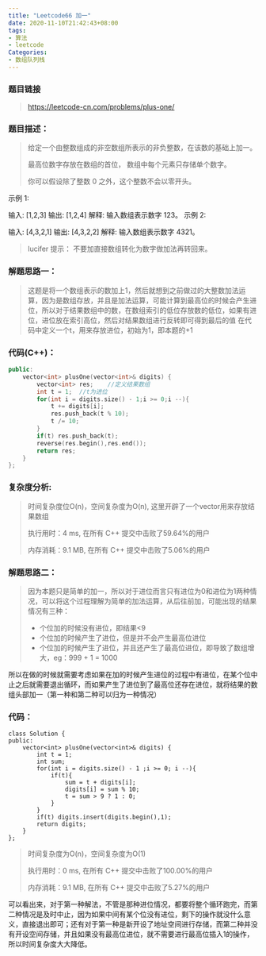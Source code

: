 ```yaml
---
title: "Leetcode66 加一"
date: 2020-11-10T21:42:43+08:00
tags:
- 算法
- leetcode
Categories:
- 数组队列栈
---
```


### **题目链接**

> https://leetcode-cn.com/problems/plus-one/

### **题目描述：**

> 给定一个由整数组成的非空数组所表示的非负整数，在该数的基础上加一。
>
> 最高位数字存放在数组的首位， 数组中每个元素只存储单个数字。
>
> 你可以假设除了整数 0 之外，这个整数不会以零开头。

示例 1:

输入: [1,2,3] 输出: [1,2,4] 解释: 输入数组表示数字 123。 示例 2:

输入: [4,3,2,1] 输出: [4,3,2,2] 解释: 输入数组表示数字 4321。

> lucifer 提示： 不要加直接数组转化为数字做加法再转回来。

### **解题思路一**：

> 这题是将一个数组表示的数加上1，然后就想到之前做过的大整数加法运算，因为是数组存放，并且是加法运算，可能计算到最高位的时候会产生进位，所以对于结果数组中的数，在数组索引的低位存放数的低位，如果有进位，进位放在索引高位，然后对结果数组进行反转即可得到最后的值 在代码中定义一个t，用来存放进位，初始为1，即本题的+1

### **代码(C++)**：

```c++
public:
    vector<int> plusOne(vector<int>& digits) {
        vector<int> res;    //定义结果数组 
        int t = 1;  //t为进位
        for(int i = digits.size() - 1;i >= 0;i --){
            t += digits[i];
            res.push_back(t % 10);
            t /= 10;
        }
        if(t) res.push_back(t);
        reverse(res.begin(),res.end());
        return res;
    }
};
```

### **复杂度分析**:

> 时间复杂度位O(n)，空间复杂度为O(n), 这里开辟了一个vector用来存放结果数组
>
> 执行用时：4 ms, 在所有 C++ 提交中击败了59.64%的用户
>
> 内存消耗：9.1 MB, 在所有 C++ 提交中击败了5.06%的用户

### **解题思路二：**

> 因为本题只是简单的加一，所以对于进位而言只有进位为0和进位为1两种情况，可以将这个过程理解为简单的加法运算，从后往前加，可能出现的结果情况有三种：
>
> - 个位加的时候没有进位，即结果<9
> - 个位加的时候产生了进位，但是并不会产生最高位进位
> - 个位加的时候产生了进位，并且还产生了最高位进位，即导致了数组增大，eg：999 + 1 = 1000

所以在做的时候就需要考虑如果在加的时候产生进位的过程中有进位，在某个位中止之后就需要退出循环，而如果产生了进位到了最高位还存在进位，就将结果的数组头部加一（第一种和第二种可以归为一种情况）

### **代码：**

```
class Solution {
public:
    vector<int> plusOne(vector<int>& digits) {
        int t = 1;
        int sum;
        for(int i = digits.size() - 1 ;i >= 0; i --){
            if(t){
                sum = t + digits[i];
                digits[i] = sum % 10;
                t = sum > 9 ? 1 : 0;
            }
        }
        if(t) digits.insert(digits.begin(),1);
        return digits;
    }
};
```

> 时间复杂度为O(n)，空间复杂度为O(1)
>
> 执行用时：0 ms, 在所有 C++ 提交中击败了100.00%的用户
>
> 内存消耗：9.1 MB, 在所有 C++ 提交中击败了5.27%的用户

可以看出来，对于第一种解法，不管是那种进位情况，都要将整个循环跑完，而第二种情况是及时中止，因为如果中间有某个位没有进位，剩下的操作就没什么意义，直接退出即可；还有对于第一种是新开设了地址空间进行存储，而第二种并没有开设空间存储，并且如果没有最高位进位，就不需要进行最高位插入1的操作，所以时间复杂度大大降低。